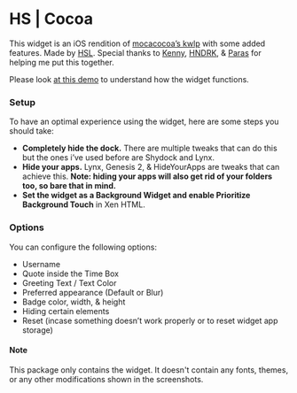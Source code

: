 # HS | Cocoa

This widget is an iOS rendition of [mocacocoa’s kwlp](https://twitter.com/mocacocoa_theme/status/1335903782895374337) with some added features. Made by [HSL](https://twitter.com/happysolucki). Special thanks to [Kenny](https://twitter.com/_kennyroo?s=21), [HNDRK](https://twitter.com/paolopizzaiola?s=21), & [Paras](https://twitter.com/paraskcd?s=21) for helping me put this together.

Please look [at this demo](https://twitter.com/happysolucki/status/1358527395251249154) to understand how the widget functions.

### **Setup**

To have an optimal experience using the widget, here are some steps you should take:

- **Completely hide the dock.** There are multiple tweaks that can do this but the ones i’ve used before are Shydock and Lynx.
- **Hide your apps.** Lynx, Genesis 2, & HideYourApps are tweaks that can achieve this.  **Note: hiding your apps will also get rid of your folders too, so bare that in mind.**
- **Set the widget as a Background Widget and enable Prioritize Background Touch** in Xen HTML.

### **Options**

You can configure the following options:

- Username
- Quote inside the Time Box
- Greeting Text / Text Color
- Preferred appearance (Default or Blur)
- Badge color, width, & height
- Hiding certain elements
- Reset (incase something doesn’t work properly or to reset widget app storage)


#### Note
This package only contains the widget. It doesn't contain any fonts, themes, or any other modifications shown in the screenshots.
